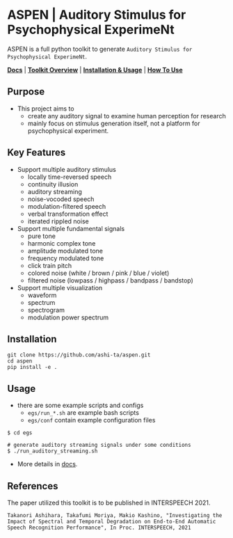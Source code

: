 # ASPEN | Auditory Stimulus for Psychophysical ExperimeNt

ASPEN is a full python toolkit to generate `Auditory Stimulus for Psychophysical ExperimeNt`.

[**Docs**](https://ashi-ta.github.io/aspen/)
| [**Toolkit Overview**](https://ashi-ta.github.io/aspen/configuration.html#overview-of-toolkit-architecture)
| [**Installation & Usage**](https://ashi-ta.github.io/aspen/getting_started.html)
| [**How To Use**](https://ashi-ta.github.io/aspen/configuration.html#customize-configuration)

## Purpose

- This project aims to
  - create any auditory signal to examine human perception for research
  - mainly focus on stimulus generation itself, not a platform for psychophysical experiment.

## Key Features

- Support multiple auditory stimulus
  - locally time-reversed speech
  - continuity illusion
  - auditory streaming
  - noise-vocoded speech
  - modulation-filtered speech
  - verbal transformation effect
  - iterated rippled noise
- Support multiple fundamental signals
  - pure tone
  - harmonic complex tone
  - amplitude modulated tone
  - frequency modulated tone
  - click train pitch
  - colored noise (white / brown / pink / blue / violet)
  - filtered noise (lowpass / highpass / bandpass / bandstop)
- Support multiple visualization
  - waveform
  - spectrum
  - spectrogram
  - modulation power spectrum

## Installation

```shell
git clone https://github.com/ashi-ta/aspen.git
cd aspen
pip install -e .
```

## Usage

- there are some example scripts and configs
  - `egs/run_*.sh` are example bash scripts
  - `egs/conf` contain example configuration files

```shell
$ cd egs

# generate auditory streaming signals under some conditions
$ ./run_auditory_streaming.sh
```

- More details in [docs](https://ashi-ta.github.io/aspen).

## References

The paper utilized this toolkit is to be published in INTERSPEECH 2021.

```
Takanori Ashihara, Takafumi Moriya, Makio Kashino, "Investigating the Impact of Spectral and Temporal Degradation on End-to-End Automatic Speech Recognition Performance", In Proc. INTERSPEECH, 2021
```
